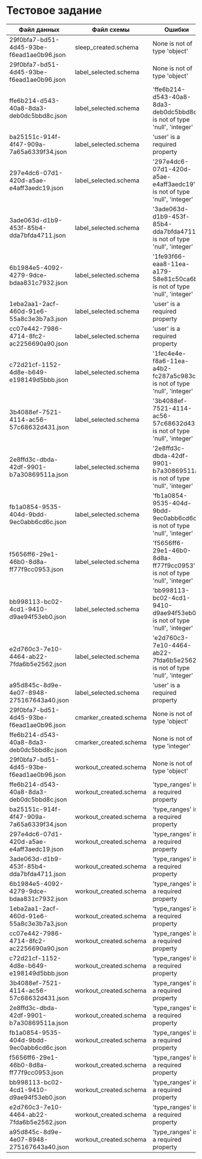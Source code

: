 # Тестовое задание

Файл данных | Файл схемы | Ошибки
----------- | ---------- | ------
29f0bfa7-bd51-4d45-93be-f6ead1ae0b96.json | sleep_created.schema | None is not of type 'object'
29f0bfa7-bd51-4d45-93be-f6ead1ae0b96.json | label_selected.schema | None is not of type 'object'
ffe6b214-d543-40a8-8da3-deb0dc5bbd8c.json | label_selected.schema | 'ffe6b214-d543-40a8-8da3-deb0dc5bbd8c' is not of type 'null', 'integer'
ba25151c-914f-4f47-909a-7a65a6339f34.json | label_selected.schema | 'user' is a required property
297e4dc6-07d1-420d-a5ae-e4aff3aedc19.json | label_selected.schema | '297e4dc6-07d1-420d-a5ae-e4aff3aedc19' is not of type 'null', 'integer'
3ade063d-d1b9-453f-85b4-dda7bfda4711.json | label_selected.schema | '3ade063d-d1b9-453f-85b4-dda7bfda4711' is not of type 'null', 'integer'
6b1984e5-4092-4279-9dce-bdaa831c7932.json | label_selected.schema | '1fe93f66-eaa8-11ea-a179-58e81c50ca6b' is not of type 'null', 'integer'
1eba2aa1-2acf-460d-91e6-55a8c3e3b7a3.json | label_selected.schema | 'user' is a required property
cc07e442-7986-4714-8fc2-ac2256690a90.json | label_selected.schema | 'user' is a required property
c72d21cf-1152-4d8e-b649-e198149d5bbb.json | label_selected.schema | '1fec4e4e-f8a6-11ea-a4b2-fc287a5c983c' is not of type 'null', 'integer'
3b4088ef-7521-4114-ac56-57c68632d431.json | label_selected.schema | '3b4088ef-7521-4114-ac56-57c68632d431' is not of type 'null', 'integer'
2e8ffd3c-dbda-42df-9901-b7a30869511a.json | label_selected.schema | '2e8ffd3c-dbda-42df-9901-b7a30869511a' is not of type 'null', 'integer'
fb1a0854-9535-404d-9bdd-9ec0abb6cd6c.json | label_selected.schema | 'fb1a0854-9535-404d-9bdd-9ec0abb6cd6c' is not of type 'null', 'integer'
f5656ff6-29e1-46b0-8d8a-ff77f9cc0953.json | label_selected.schema | 'f5656ff6-29e1-46b0-8d8a-ff77f9cc0953' is not of type 'null', 'integer'
bb998113-bc02-4cd1-9410-d9ae94f53eb0.json | label_selected.schema | 'bb998113-bc02-4cd1-9410-d9ae94f53eb0' is not of type 'null', 'integer'
e2d760c3-7e10-4464-ab22-7fda6b5e2562.json | label_selected.schema | 'e2d760c3-7e10-4464-ab22-7fda6b5e2562' is not of type 'null', 'integer'
a95d845c-8d9e-4e07-8948-275167643a40.json | label_selected.schema | 'user' is a required property
29f0bfa7-bd51-4d45-93be-f6ead1ae0b96.json | cmarker_created.schema | None is not of type 'object'
ffe6b214-d543-40a8-8da3-deb0dc5bbd8c.json | cmarker_created.schema | None is not of type 'integer'
29f0bfa7-bd51-4d45-93be-f6ead1ae0b96.json | workout_created.schema | None is not of type 'object'
ffe6b214-d543-40a8-8da3-deb0dc5bbd8c.json | workout_created.schema | 'type_ranges' is a required property
ba25151c-914f-4f47-909a-7a65a6339f34.json | workout_created.schema | 'type_ranges' is a required property
297e4dc6-07d1-420d-a5ae-e4aff3aedc19.json | workout_created.schema | 'type_ranges' is a required property
3ade063d-d1b9-453f-85b4-dda7bfda4711.json | workout_created.schema | 'type_ranges' is a required property
6b1984e5-4092-4279-9dce-bdaa831c7932.json | workout_created.schema | 'type_ranges' is a required property
1eba2aa1-2acf-460d-91e6-55a8c3e3b7a3.json | workout_created.schema | 'type_ranges' is a required property
cc07e442-7986-4714-8fc2-ac2256690a90.json | workout_created.schema | 'type_ranges' is a required property
c72d21cf-1152-4d8e-b649-e198149d5bbb.json | workout_created.schema | 'type_ranges' is a required property
3b4088ef-7521-4114-ac56-57c68632d431.json | workout_created.schema | 'type_ranges' is a required property
2e8ffd3c-dbda-42df-9901-b7a30869511a.json | workout_created.schema | 'type_ranges' is a required property
fb1a0854-9535-404d-9bdd-9ec0abb6cd6c.json | workout_created.schema | 'type_ranges' is a required property
f5656ff6-29e1-46b0-8d8a-ff77f9cc0953.json | workout_created.schema | 'type_ranges' is a required property
bb998113-bc02-4cd1-9410-d9ae94f53eb0.json | workout_created.schema | 'type_ranges' is a required property
e2d760c3-7e10-4464-ab22-7fda6b5e2562.json | workout_created.schema | 'type_ranges' is a required property
a95d845c-8d9e-4e07-8948-275167643a40.json | workout_created.schema | 'type_ranges' is a required property
